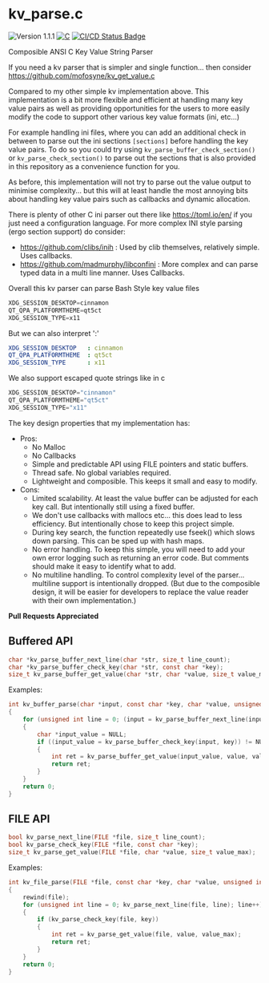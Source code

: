 # kv_parse.c

<versionBadge>![Version 1.1.1](https://img.shields.io/badge/version-1.1.1-blue.svg)</versionBadge>
[![C](https://img.shields.io/badge/Language-C-blue.svg)](https://en.wikipedia.org/wiki/C_(programming_language))
[![CI/CD Status Badge](https://github.com/mofosyne/kv_get_value.c/actions/workflows/c-cpp.yml/badge.svg)](https://github.com/mofosyne/kv_get_value/actions)

Composible ANSI C Key Value String Parser

If you need a kv parser that is simpler and single function... then consider <https://github.com/mofosyne/kv_get_value.c>

Compared to my other simple kv implementation above. This implementation is a bit more flexible 
and efficient at handling many key value pairs as well as providing opportunities for the users
to more easily modify the code to support other various key value formats (ini, etc...)

For example handling ini files, where you can add an additional check in between to parse out
the ini sections `[sections]` before handling the key value pairs. To do so you could try using
`kv_parse_buffer_check_section()` or `kv_parse_check_section()` to parse out the sections that is
also provided in this repository as a convenience function for you.

As before, this implementation will not try to parse out the value output to minimise complexity...
but this will at least handle the most annoying bits about handling key value pairs such as callbacks 
and dynamic allocation.

There is plenty of other C ini parser out there like <https://toml.io/en/> if you just need a
configuration language. For more complex INI style parsing (ergo section support) do consider:

* <https://github.com/clibs/inih> : Used by clib themselves, relatively simple. Uses callbacks.
* <https://github.com/madmurphy/libconfini> : More complex and can parse typed data in a multi line manner. Uses Callbacks.

Overall this kv parser can parse Bash Style key value files

```c
XDG_SESSION_DESKTOP=cinnamon
QT_QPA_PLATFORMTHEME=qt5ct
XDG_SESSION_TYPE=x11
```

But we can also interpret ':'

```yaml
XDG_SESSION_DESKTOP   : cinnamon
QT_QPA_PLATFORMTHEME  : qt5ct
XDG_SESSION_TYPE      : x11
```

We also support escaped quote strings like in c

```c
XDG_SESSION_DESKTOP="cinnamon"
QT_QPA_PLATFORMTHEME="qt5ct"
XDG_SESSION_TYPE="x11"
```

The key design properties that my implementation has:
* Pros:
    - No Malloc
    - No Callbacks
    - Simple and predictable API using FILE pointers and static buffers.
    - Thread safe. No global variables required.
    - Lightweight and composible. This keeps it small and easy to modify.
* Cons:
    - Limited scalability. At least the value buffer can be adjusted for each key call. But intentionally still using a fixed buffer.
    - We don't use callbacks with mallocs etc... this does lead to less efficiency. But intentionally chose to keep this project simple.
    - During key search, the function repeatedly use fseek() which slows down parsing. This can be sped up with hash maps.
    - No error handling. To keep this simple, you will need to add your own error logging such as returning an error code.
      But comments should make it easy to identify what to add.
    - No multiline handling. To control complexity level of the parser... multiline support is intentionally dropped.
      (But due to the composible design, it will be easier for developers to replace the value reader with their own implementation.)

**Pull Requests Appreciated**

## Buffered API

```c
char *kv_parse_buffer_next_line(char *str, size_t line_count);
char *kv_parse_buffer_check_key(char *str, const char *key);
size_t kv_parse_buffer_get_value(char *str, char *value, size_t value_max);
```

Examples: 

```c
int kv_buffer_parse(char *input, const char *key, char *value, unsigned int value_max)
{
    for (unsigned int line = 0; (input = kv_parse_buffer_next_line(input, line)) != NULL; line++)
    {
        char *input_value = NULL;
        if ((input_value = kv_parse_buffer_check_key(input, key)) != NULL)
        {
            int ret = kv_parse_buffer_get_value(input_value, value, value_max);
            return ret;
        }
    }
    return 0;
}
```

## FILE API

```c
bool kv_parse_next_line(FILE *file, size_t line_count);
bool kv_parse_check_key(FILE *file, const char *key);
size_t kv_parse_get_value(FILE *file, char *value, size_t value_max);
```

Examples:

```c
int kv_file_parse(FILE *file, const char *key, char *value, unsigned int value_max)
{
    rewind(file);
    for (unsigned int line = 0; kv_parse_next_line(file, line); line++)
    {
        if (kv_parse_check_key(file, key))
        {
            int ret = kv_parse_get_value(file, value, value_max);
            return ret;
        }
    }
    return 0;
}
```
